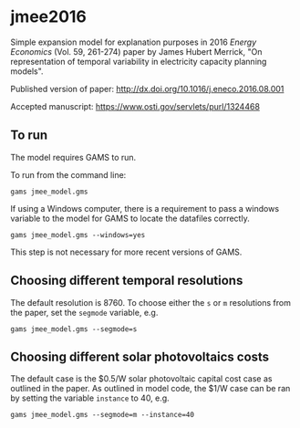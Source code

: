 # jmee2016
Simple expansion model for explanation purposes in 2016 *Energy Economics* (Vol. 59, 261-274)  paper by James Hubert Merrick, "On representation of temporal variability in electricity capacity planning models".

Published version of paper: http://dx.doi.org/10.1016/j.eneco.2016.08.001

Accepted manuscript: https://www.osti.gov/servlets/purl/1324468


## To run
The model requires GAMS to run.

To run from the command line:

``gams jmee_model.gms``

If using a Windows computer, there is a requirement to pass a windows variable to the model for GAMS to locate the datafiles correctly.

``gams jmee_model.gms --windows=yes``

This step is not necessary for more recent versions of GAMS.

## Choosing different temporal resolutions

The default resolution is 8760. To choose either the `s` or `m` resolutions from the paper, set the ``segmode`` variable, e.g.

``gams jmee_model.gms --segmode=s``

## Choosing different solar photovoltaics costs

The default case is the $0.5/W solar photovoltaic capital cost case as outlined in the paper. As outlined in model code, the $1/W case can be ran by setting the variable `instance` to 40, e.g.

``gams jmee_model.gms --segmode=m --instance=40``



